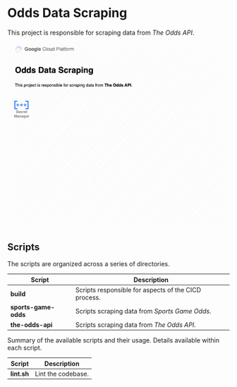 # Odds Data Scraping

This project is responsible for scraping data from *The Odds API*.

![Odds Data Scraping Diagram](./diagrams/odds.png "Odds Data Scraping Diagram")

## Scripts

The scripts are organized across a series of directories.

| Script      | Description |
| ----------- | ----------- |
| **build** | Scripts responsible for aspects of the CICD process. |
| **sports-game-odds** | Scripts scraping data from *Sports Game Odds*. |
| **the-odds-api** | Scripts scraping data from *The Odds API*. |

Summary of the available scripts and their usage. Details available within each script.

| Script      | Description |
| ----------- | ----------- |
| **lint.sh** | Lint the codebase. |
